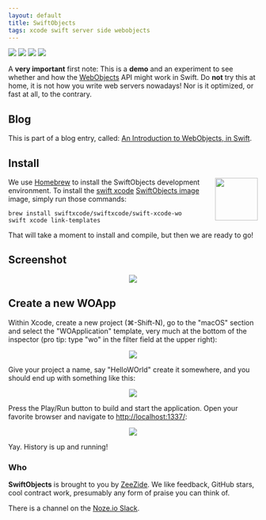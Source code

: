 ```yaml
---
layout: default
title: SwiftObjects
tags: xcode swift server side webobjects
---
```


<p>
  <img src="https://img.shields.io/badge/swift-4-blue.svg" />
  <img src="https://img.shields.io/badge/os-macOS-green.svg?style=flat" />
  <img src="https://img.shields.io/homebrew/v/cake.svg" />
  <img src="https://travis-ci.org/SwiftObjects/SwiftObjects.svg?branch=develop" />
</p>

A **very important** first note:
This is a **demo** and an experiment to see whether and how the 
[WebObjects](https://en.wikipedia.org/wiki/WebObjects) API
might work in Swift.
Do **not** try this at home, it is not how you write web servers nowadays!
Nor is it optimized, or fast at all, to the contrary.

## Blog

This is part of a blog entry, called:
[An Introduction to WebObjects, in Swift](http://www.alwaysrightinstitute.com/wo-intro/).

## Install

<a href="https://swiftxcode.github.io" target="extlink"><img src="http://zeezide.com/img/SwiftXcodePkgIcon.svg"
     align="right" width="86" height="86" style="padding: 0 0 0.5em 0.5em;" /></a>
We use [Homebrew](https://brew.sh) to install the SwiftObjects
development environment.
To install the
[swift xcode](https://swiftxcode.github.io)
[SwiftObjects image](https://github.com/SwiftXcode/SwiftObjects_XcodeImage)
image, simply run those commands:
```shell
brew install swiftxcode/swiftxcode/swift-xcode-wo
swift xcode link-templates
```

That will take a moment to install and compile, but then we are ready to go!

## Screenshot

<center><img src="http://www.alwaysrightinstitute.com/images/swiftobjects/74-semui-card-nice.png" /></center>

## Create a new WOApp

Within Xcode, create a new project (⌘-Shift-N),
go to the "macOS" section and select the "WOApplication"
template, very much at the bottom of the inspector
(pro tip: type "wo" in the filter field at the upper right):

<center><img src=
  "http://www.alwaysrightinstitute.com/images/swiftobjects/01-so-create-project-1.png" 
  /></center>

Give your project a name, say "HelloWOrld" create it somewhere, and you should
end up with something like this:

<center><img src=
  "http://www.alwaysrightinstitute.com/images/swiftobjects/05-so-create-project-5.png" 
  /></center>
  
Press the Play/Run button to build and start the application. Open your
favorite browser and navigate to
[http://localhost:1337/](http://localhost:1337/):

<center><img src=
  "http://www.alwaysrightinstitute.com/images/swiftobjects/21-main-page.png" 
  /></center>

Yay. History is up and running!



### Who

**SwiftObjects** is brought to you by
[ZeeZide](http://zeezide.de).
We like feedback, GitHub stars, cool contract work,
presumably any form of praise you can think of.

There is a channel on the [Noze.io Slack](http://slack.noze.io).
